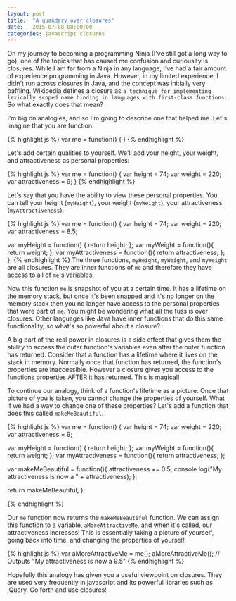 ```yaml
---
layout: post
title:  "A quandary over closures"
date:   2015-07-08 08:00:00
categories: javascript closures
---
```

On my journey to becoming a programming Ninja (I've still got a long way to go), one of the topics that has caused me confusion and curiousity is closures. While I am far from a Ninja in any language, I've had a fair amount of experience programming in Java. However, in my limited experience, I didn't run across closures in Java, and the concept was initially very baffling. Wikipedia defines a closure as `a technique for implementing lexically scoped name binding in languages with first-class functions.` So what exactly does that mean?

I'm big on analogies, and so I'm going to describe one that helped me. Let's imagine that you are function:

{% highlight js %}
var me = function() {
}
{% endhighlight %}

Let's add certain qualities to yourself. We'll add your height, your weight, and attractiveness as personal properties:

{% highlight js %}
  var me = function() {
  var height = 74;
  var weight = 220;
  var attractiveness = 9;
}
{% endhighlight %}

Let's say that you have the ability to view these personal properties. You can tell your height (`myHeight`), your weight (`myWeight`), your attractiveness (`myAttractiveness`).

{% highlight js %}
var me = function() {
  var height = 74;
  var weight = 220;
  var attractiveness = 8.5;

  var myHeight = function() {
    return height; 
  };
  var myWeight = function(){
    return weight;
  };
  var myAttractiveness = function(){
    return attractiveness;
  };
};
{% endhighlight %}
The three functions, `myHeight`, `myWeight`, and `myWeight` are all closures. They are inner functions of `me` and therefore they have access to all of `me`'s variables.

Now this function `me` is snapshot of you at a certain time. It has a lifetime on the memory stack, but once it's been snapped and it's no longer on the memory stack then you no longer have access to the personal properties that were part of `me`. You might be wondering what all the fuss is over closures. Other languages like Java have inner functions that do this same functionality, so what's so powerful about a closure?

A big part of the real power in closures is a side effect that gives them the ability to access the outer function's variables even after the outer function has returned. Consider that a function has a lifetime where it lives on the stack in memory. Normally once that function has returned, the function's properties are inaccessible. However a closure gives you access to the functions properties AFTER it has returned. This is magical!

To continue our analogy, think of a function's lifetime as a picture. Once that picture of you is taken, you cannot change the properties of yourself. What if we had a way to change one of these properties? Let's add a function that does this called `makeMeBeautiful`.

{% highlight js %}
var me = function() {
  var height = 74;
  var weight = 220;
  var attractiveness = 9;

  var myHeight = function() {
    return height; 
  };
  var myWeight = function(){
    return weight;
  };
  var myAttractiveness = function(){
    return attractiveness;
  };

  var makeMeBeautiful = function(){
    attractiveness += 0.5;
    console.log("My attractiveness is now a " + attractiveness);
  };

  return makeMeBeautiful;
};

{% endhighlight %}


Our `me` function now returns the `makeMeBeautiful` function. We can assign this function to a variable, `aMoreAttractiveMe`, and when it's called, our attractiveness increases! This is essentially taking a picture of yourself, going back into time, and changing the properties of yourself.

{% highlight js %}
var aMoreAttractiveMe = me();
aMoreAttractiveMe(); // Outputs "My attractiveness is now a 9.5"
{% endhighlight %}

Hopefully this analogy has given you a useful viewpoint on closures. They are used very frequently in javascript and its powerful libraries such as jQuery. Go forth and use closures!

[jekyll]:      http://jekyllrb.com
[jekyll-gh]:   https://github.com/jekyll/jekyll
[jekyll-help]: https://github.com/jekyll/jekyll-help